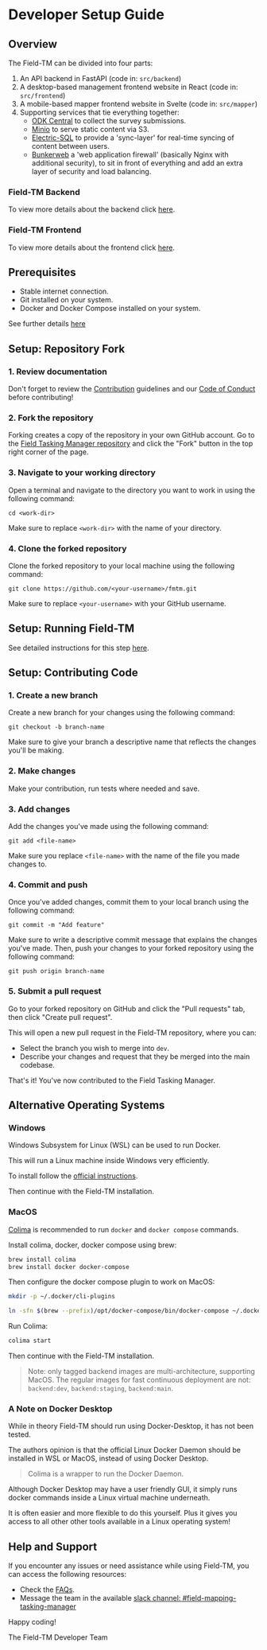 # Developer Setup Guide

## Overview

The Field-TM can be divided into four parts:

1. An API backend in FastAPI (code in: `src/backend`)
2. A desktop-based management frontend website in React (code in: `src/frontend`)
3. A mobile-based mapper frontend website in Svelte (code in: `src/mapper`)
4. Supporting services that tie everything together:
   - [ODK Central][1] to collect the survey submissions.
   - [Minio][13] to serve static content via S3.
   - [Electric-SQL][14] to provide a 'sync-layer' for real-time syncing of
     content between users.
   - [Bunkerweb][15] a 'web application firewall' (basically Nginx with
     additional security), to sit in front of everything and add an extra layer
     of security and load balancing.

### Field-TM Backend

To view more details about the backend click [here][2].

### Field-TM Frontend

To view more details about the frontend click [here][3].

## Prerequisites

- Stable internet connection.
- Git installed on your system.
- Docker and Docker Compose installed on your system.

See further details [here][4]

## Setup: Repository Fork

### 1. Review documentation

Don't forget to review the [Contribution][5]
guidelines and our [Code of Conduct][6]
before contributing!

### 2. Fork the repository

Forking creates a copy of the repository in your own GitHub account.
Go to the
[Field Tasking Manager repository][7]
and click the "Fork" button in the top right corner of the page.

### 3. Navigate to your working directory

Open a terminal and navigate to the directory you want to work in using the
following command:

`cd <work-dir>`

Make sure to replace `<work-dir>` with the name of your directory.

### 4. Clone the forked repository

Clone the forked repository to your local machine using the following command:

`git clone https://github.com/<your-username>/fmtm.git`

Make sure to replace `<your-username>` with your GitHub username.

## Setup: Running Field-TM

See detailed instructions for this step [here][8].

## Setup: Contributing Code

### 1. Create a new branch

Create a new branch for your changes using the following command:

`git checkout -b branch-name`

Make sure to give your branch a descriptive name that reflects the changes
you'll be making.

### 2. Make changes

Make your contribution, run tests where needed and save.

### 3. Add changes

Add the changes you've made using the following command:

`git add <file-name>`

Make sure you replace `<file-name>` with the name of the file you made changes
to.

### 4. Commit and push

Once you've added changes, commit them to your local branch using the following
command:

`git commit -m "Add feature"`

Make sure to write a descriptive commit message that explains the changes you've
made. Then, push your changes to your forked repository using the following
command:

`git push origin branch-name`

### 5. Submit a pull request

Go to your forked repository on GitHub and click the "Pull requests" tab,
then click "Create pull request".

This will open a new pull request in the Field-TM repository, where you can:

- Select the branch you wish to merge into `dev`.
- Describe your changes and request that they be merged into the main codebase.

That's it! You've now contributed to the Field Tasking Manager.

## Alternative Operating Systems

### Windows

Windows Subsystem for Linux (WSL) can be used to run Docker.

This will run a Linux machine inside Windows very efficiently.

To install follow the
[official instructions][11].

Then continue with the Field-TM installation.

### MacOS

[Colima][12] is recommended
to run `docker` and `docker compose` commands.

Install colima, docker, docker compose using brew:

```sh
brew install colima
brew install docker docker-compose
```

Then configure the docker compose plugin to work on MacOS:

```sh
mkdir -p ~/.docker/cli-plugins

ln -sfn $(brew --prefix)/opt/docker-compose/bin/docker-compose ~/.docker/cli-plugins/docker-compose
```

Run Colima:

```sh
colima start
```

Then continue with the Field-TM installation.

> Note: only tagged backend images are multi-architecture, supporting
> MacOS. The regular images for fast continuous deployment are not:
> `backend:dev`, `backend:staging`, `backend:main`.

### A Note on Docker Desktop

While in theory Field-TM should run using Docker-Desktop, it has not
been tested.

The authors opinion is that the official Linux Docker Daemon
should be installed in WSL or MacOS, instead of using Docker Desktop.

> Colima is a wrapper to run the Docker Daemon.

Although Docker Desktop may have a user friendly GUI, it simply
runs docker commands inside a Linux virtual machine underneath.

It is often easier and more flexible to do this yourself.
Plus it gives you access to all other other tools available
in a Linux operating system!

## Help and Support

If you encounter any issues or need assistance while using Field-TM, you can access
the following resources:

- Check the [FAQs][9].
- Message the team in the available
  [slack channel: #field-mapping-tasking-manager][10]

Happy coding!

The Field-TM Developer Team

[1]: https://docs.getodk.org/central-intro
[2]: https://docs.fmtm.dev/dev/Backend
[3]: https://docs.fmtm.dev/dev/Frontend
[4]: https://docs.fmtm.dev/INSTALL/#software-requirements
[5]: https://docs.fmtm.dev/CONTRIBUTING
[6]: https://docs.hotosm.org/code-of-conduct
[7]: https://github.com/hotosm/field-tm
[8]: https://docs.fmtm.dev/INSTALL/#setup-your-local-environment
[9]: https://docs.fmtm.dev/faq
[10]: https://hotosm.slack.com/archives/C04PCBFDEGN
[11]: https://learn.microsoft.com/en-us/windows/wsl/install "official instructions"
[12]: https://github.com/abiosoft/colima "Colima"
[13]: https://min.io
[14]: https://electric-sql.com
[15]: https://www.bunkerweb.io
